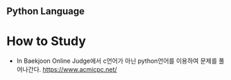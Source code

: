 Python Language
---------------

# How to Study
- In Baekjoon Online Judge에서 c언어가 아닌 python언어를 이용하여 문제를 풀어나간다. 
https://www.acmicpc.net/
